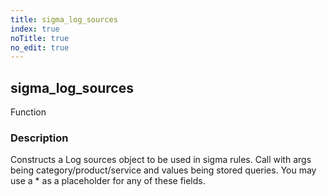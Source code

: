 ```yaml
---
title: sigma_log_sources
index: true
noTitle: true
no_edit: true
---
```




<div class="vql_item"></div>


## sigma_log_sources
<span class='vql_type label label-warning pull-right page-header'>Function</span>


### Description

Constructs a Log sources object to be used in sigma rules. Call with args being category/product/service and values being stored queries. You may use a * as a placeholder for any of these fields.

